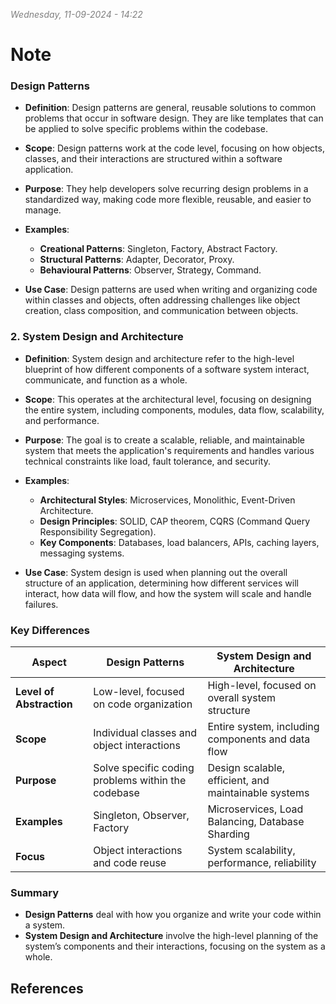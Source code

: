 <font color="#7f7f7f"><em>Wednesday, 11-09-2024 - 14:22</em></font>

# Note
### **Design Patterns**

- **Definition**: Design patterns are general, reusable solutions to common problems that occur in software design. They are like templates that can be applied to solve specific problems within the codebase.
    
- **Scope**: Design patterns work at the code level, focusing on how objects, classes, and their interactions are structured within a software application.
    
- **Purpose**: They help developers solve recurring design problems in a standardized way, making code more flexible, reusable, and easier to manage.
    
- **Examples**:
    
    - **Creational Patterns**: Singleton, Factory, Abstract Factory.
    - **Structural Patterns**: Adapter, Decorator, Proxy.
    - **Behavioural Patterns**: Observer, Strategy, Command.
- **Use Case**: Design patterns are used when writing and organizing code within classes and objects, often addressing challenges like object creation, class composition, and communication between objects.
    

### **2. System Design and Architecture**

- **Definition**: System design and architecture refer to the high-level blueprint of how different components of a software system interact, communicate, and function as a whole.
    
- **Scope**: This operates at the architectural level, focusing on designing the entire system, including components, modules, data flow, scalability, and performance.
    
- **Purpose**: The goal is to create a scalable, reliable, and maintainable system that meets the application's requirements and handles various technical constraints like load, fault tolerance, and security.
    
- **Examples**:
    
    - **Architectural Styles**: Microservices, Monolithic, Event-Driven Architecture.
    - **Design Principles**: SOLID, CAP theorem, CQRS (Command Query Responsibility Segregation).
    - **Key Components**: Databases, load balancers, APIs, caching layers, messaging systems.
- **Use Case**: System design is used when planning out the overall structure of an application, determining how different services will interact, how data will flow, and how the system will scale and handle failures.

### **Key Differences**

| Aspect                   | Design Patterns                                    | System Design and Architecture                       |
| ------------------------ | -------------------------------------------------- | ---------------------------------------------------- |
| **Level of Abstraction** | Low-level, focused on code organization            | High-level, focused on overall system structure      |
| **Scope**                | Individual classes and object interactions         | Entire system, including components and data flow    |
| **Purpose**              | Solve specific coding problems within the codebase | Design scalable, efficient, and maintainable systems |
| **Examples**             | Singleton, Observer, Factory                       | Microservices, Load Balancing, Database Sharding     |
| **Focus**                | Object interactions and code reuse                 | System scalability, performance, reliability         |

### **Summary**

- **Design Patterns** deal with how you organize and write your code within a system.
- **System Design and Architecture** involve the high-level planning of the system’s components and their interactions, focusing on the system as a whole.
## References